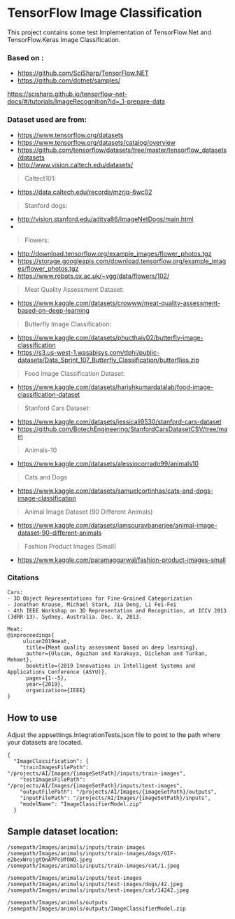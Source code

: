 # TensorFlow Image Classification 
This project contains some test Implementation of TensorFlow.Net and TensorFlow.Keras Image Classification.

### Based on :
- https://github.com/SciSharp/TensorFlow.NET
- https://github.com/dotnet/samples/
 
https://scisharp.github.io/tensorflow-net-docs/#/tutorials/ImageRecognition?id=_1-prepare-data


### Dataset used are from:

- https://www.tensorflow.org/datasets
- https://www.tensorflow.org/datasets/catalog/overview
- https://github.com/tensorflow/datasets/tree/master/tensorflow_datasets/datasets
- http://www.vision.caltech.edu/datasets/

>Caltect101:
- https://data.caltech.edu/records/mzrjq-6wc02
> Stanford dogs:
- http://vision.stanford.edu/aditya86/ImageNetDogs/main.html
- 
>Flowers:
- http://download.tensorflow.org/example_images/flower_photos.tgz
- https://storage.googleapis.com/download.tensorflow.org/example_images/flower_photos.tgz
- https://www.robots.ox.ac.uk/~vgg/data/flowers/102/

> Meat Quality Assessment Dataset:
- https://www.kaggle.com/datasets/crowww/meat-quality-assessment-based-on-deep-learning

> Butterfly Image Classification:
- https://www.kaggle.com/datasets/phucthaiv02/butterfly-image-classification
- https://s3.us-west-1.wasabisys.com/dphi/public-datasets/Data_Sprint_107_Butterfly_Classification/butterflies.zip
> Food Image Classification Dataset: 
- https://www.kaggle.com/datasets/harishkumardatalab/food-image-classification-dataset
> Stanford Cars Dataset:
- https://www.kaggle.com/datasets/jessicali9530/stanford-cars-dataset
- https://github.com/BotechEngineering/StanfordCarsDatasetCSV/tree/main
> Animals-10
- https://www.kaggle.com/datasets/alessiocorrado99/animals10
> Cats and Dogs
- https://www.kaggle.com/datasets/samuelcortinhas/cats-and-dogs-image-classification
> Animal Image Dataset (90 Different Animals)
- https://www.kaggle.com/datasets/iamsouravbanerjee/animal-image-dataset-90-different-animals
> Fashion Product Images (Small)
- https://www.kaggle.com/paramaggarwal/fashion-product-images-small

### Citations  

```
Cars:
- 3D Object Representations for Fine-Grained Categorization
- Jonathan Krause, Michael Stark, Jia Deng, Li Fei-Fei
- 4th IEEE Workshop on 3D Representation and Recognition, at ICCV 2013 (3dRR-13). Sydney, Australia. Dec. 8, 2013.

Meat:
@inproceedings{
     ulucan2019meat,
      title={Meat quality assessment based on deep learning},
      author={Ulucan, Oguzhan and Karakaya, Diclehan and Turkan, Mehmet},
      booktitle={2019 Innovations in Intelligent Systems and Applications Conference (ASYU)},
      pages={1--5},
      year={2019},
      organization={IEEE}
}    
```

## How to use
Adjust the appsettings.IntegrationTests.json file to point to the path where your datasets are located.

```
{
  "ImageClassification": {
    "trainImagesFilePath": "/projects/AI/Images/{imageSetPath}/inputs/train-images",
    "testImagesFilePath": "/projects/AI/Images/{imageSetPath}/inputs/test-images",
    "outputFilePath": "/projects/AI/Images/{imageSetPath}/outputs",
    "inputFilePath": "/projects/AI/Images/{imageSetPath}/inputs",
    "modelName": "ImageClassifierModel.zip"
  }
```


## Sample dataset location:

```
/somepath/Images/animals/inputs/train-images
/somepath/Images/animals/inputs/train-images/dogs/OIF-e2bexWrojgtQnAPPcUfOWQ.jpeg
/somepath/Images/animals/inputs/train-images/cat/1.jpeg

/somepath/Images/animals/inputs/test-images
/somepath/Images/animals/inputs/test-images/dogs/42.jpeg
/somepath/Images/animals/inputs/test-images/cat/14242.jpeg

/somepath/Images/animals/outputs
/somepath/Images/animals/outputs/ImageClassifierModel.zip
```



